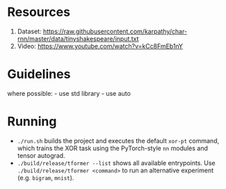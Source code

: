 # Resources
1. Dataset: https://raw.githubusercontent.com/karpathy/char-rnn/master/data/tinyshakespeare/input.txt
2. Video: https://www.youtube.com/watch?v=kCc8FmEb1nY


# Guidelines
where possible:
    - use std library
    - use auto 

# Running

- `./run.sh` builds the project and executes the default `xor-pt` command, which trains the XOR task using the PyTorch-style `nn` modules and tensor autograd.
- `./build/release/tformer --list` shows all available entrypoints. Use `./build/release/tformer <command>` to run an alternative experiment (e.g. `bigram`, `mnist`).
